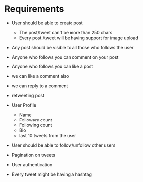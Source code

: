 # Requirements

- User should be able to create post
   - The post/tweet can't be more than 250 chars
   - Every post /tweet will be having support for image upload
- Any post should be visible to all those who follows the user
- Anyone who follows you can comment on your post
- Anyone who follows you can like a post 
- we can like a comment also
- we can reply to a comment
- retweeting post

- User Profile
   - Name 
   - Followers count
   - Following count
   - Bio
   - last 10 tweets from the user

- User should be able to follow/unfollow other users
- Pagination on tweets
- User authentication

- Every tweet might be having a hashtag
